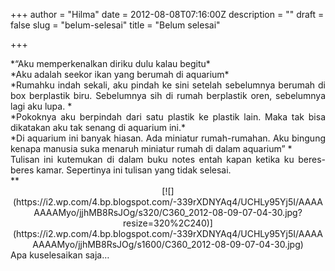 +++
author = "Hilma"
date = 2012-08-08T07:16:00Z
description = ""
draft = false
slug = "belum-selesai"
title = "Belum selesai"

+++

<div style="text-align: justify;">*<span class="fullpost">“Aku memperkenalkan diriku dulu kalau begitu</span>*</div><div style="text-align: justify;">*<span class="fullpost">Aku adalah seekor ikan yang berumah di aquarium</span>*</div><div style="text-align: justify;">*<span class="fullpost">Rumahku indah sekali, aku pindah ke sini setelah sebelumnya berumah di box berplastik biru. Sebelumnya sih di rumah berplastik oren, sebelumnya lagi aku lupa. </span>*</div><div style="text-align: justify;">*<span class="fullpost">Pokoknya aku berpindah dari satu plastik ke plastik lain. Maka tak bisa dikatakan aku tak senang di aquarium ini.</span>*</div><div style="text-align: justify;"></div><div style="text-align: justify;"><span class="fullpost">*Di aquarium ini banyak hiasan. Ada miniatur rumah-rumahan. Aku bingung kenapa manusia suka menaruh miniatur rumah di dalam aquarium” *</span></div><div style="text-align: justify;"></div><div style="text-align: justify;"><span class="fullpost">Tulisan ini kutemukan di dalam buku notes entah kapan ketika ku beres-beres kamar. Sepertinya ini tulisan yang tidak selesai. </span>  
<span class="fullpost">  
</span></div><div style="text-align: justify;"><span class="fullpost">**</span></div><div style="text-align: justify;"><div class="separator" style="clear: both; text-align: center;">[![](https://i2.wp.com/4.bp.blogspot.com/-339rXDNYAq4/UCHLy95Yj5I/AAAAAAAAMyo/jjhMB8RsJOg/s320/C360_2012-08-09-07-04-30.jpg?resize=320%2C240)](https://i2.wp.com/4.bp.blogspot.com/-339rXDNYAq4/UCHLy95Yj5I/AAAAAAAAMyo/jjhMB8RsJOg/s1600/C360_2012-08-09-07-04-30.jpg)</div><span class="fullpost">  
</span><span class="fullpost">Apa kuselesaikan saja…</span>

</div>

